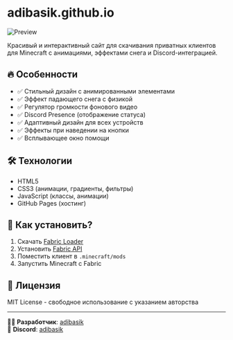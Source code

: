 # adibasik.github.io

![Preview](https://i.imgur.com/IgrBhj6.png)

Красивый и интерактивный сайт для скачивания приватных клиентов для Minecraft с анимациями, эффектами снега и Discord-интеграцией.

## 🔥 Особенности
- ✅ Стильный дизайн с анимированными элементами
- ✅ Эффект падающего снега с физикой
- ✅ Регулятор громкости фонового видео
- ✅ Discord Presence (отображение статуса)
- ✅ Адаптивный дизайн для всех устройств
- ✅ Эффекты при наведении на кнопки
- ✅ Всплывающее окно помощи

## 🛠 Технологии
- HTML5
- CSS3 (анимации, градиенты, фильтры)
- JavaScript (классы, анимации)
- GitHub Pages (хостинг)

## 🚀 Как установить?
1. Скачать [Fabric Loader](https://fabricmc.net/use/)
2. Установить [Fabric API](https://www.curseforge.com/minecraft/mc-mods/fabric-api)
3. Поместить клиент в `.minecraft/mods`
4. Запустить Minecraft с Fabric

## 📜 Лицензия
MIT License - свободное использование с указанием авторства

---

👨‍💻 **Разработчик**: [adibasik](https://github.com/adibasik)  
💬 **Discord**: [adibasik](https://discord.com/users/775457932019892237)
